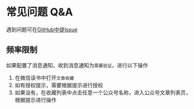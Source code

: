 # 常见问题 Q&A

遇到问题可在[GitHub中提Issue](https://github.com/ttttmr/Wechat2RSS/issues)

## 频率限制

如果配置了消息通知，收到消息通知为`需要验证`，进行以下操作

1. 在微信读书中打开`文章收藏`
2. 如有授权提示，需要根据提示进行授权
3. 如果没有，在收藏列表中点击任意一个公众号名称，进入公众号文章列表页，根据提示进行操作
